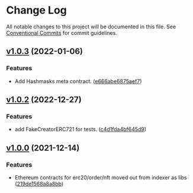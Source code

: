 # Change Log

All notable changes to this project will be documented in this file.
See [Conventional Commits](https://conventionalcommits.org) for commit guidelines.

## [v1.0.3](https://github.com/rarible/ethereum-contracts/releases/tag/v1.0.3) (2022-01-06)

### Features

 -  Add Hashmasks meta contract. ([e666abe6875aef7](https://github.com/rarible/ethereum-contracts/commit/e666abe6875aef7bcaef0ed81d571f7196dfe97c))

## [v1.0.2](https://github.com/rarible/ethereum-contracts/releases/tag/v1.0.2) (2022-12-27)

### Features

 -  add FakeCreatorERC721 for tests. ([c4d1fda4bf645d9](https://github.com/rarible/ethereum-contracts/commit/c4d1fda4bf645d93f498eede55106f5f1c70cdd1))

## [v1.0.0](https://github.com/rarible/ethereum-contracts/releases/tag/v1.0.0) (2021-12-14)

### Features

 -  Ethereum contracts for erc20/order/nft moved out from indexer as libs ([219de1568a8a8bb](https://github.com/rarible/ethereum-contracts/commit/219de1568a8a8bb1e50f0368ea27a2b9a79cc06b))


